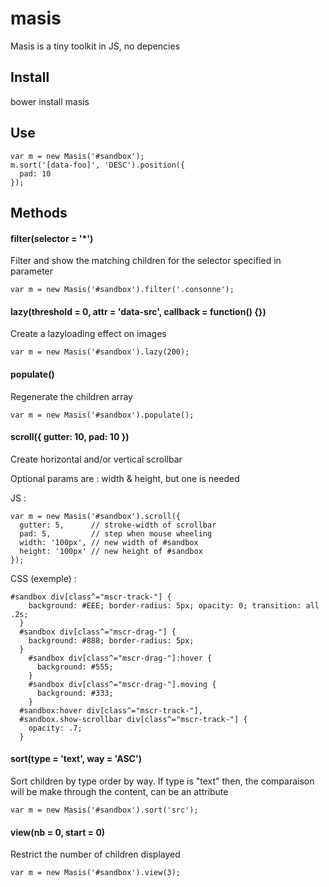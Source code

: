 masis
=====

Masis is a tiny toolkit in JS, no depencies

Install
-------
bower install masis

Use
---
```
var m = new Masis('#sandbox');
m.sort('[data-foo]', 'DESC').position({
  pad: 10
});
```

Methods
-------

#### filter(selector = '*')
Filter and show the matching children for the selector specified in parameter

```
var m = new Masis('#sandbox').filter('.consonne');
```

#### lazy(threshold = 0, attr = 'data-src', callback = function() {})
Create a lazyloading effect on images
```
var m = new Masis('#sandbox').lazy(200);
```

#### populate()
Regenerate the children array
```
var m = new Masis('#sandbox').populate();
```

#### scroll({ gutter: 10, pad: 10 })
Create horizontal and/or vertical scrollbar

Optional params are : width & height, but one is needed

JS :
```
var m = new Masis('#sandbox').scroll({
  gutter: 5,      // stroke-width of scrollbar
  pad: 5,         // step when mouse wheeling
  width: '100px', // new width of #sandbox
  height: '100px' // new height of #sandbox
});
```

CSS (exemple) :
```
#sandbox div[class^="mscr-track-"] {
    background: #EEE; border-radius: 5px; opacity: 0; transition: all .2s;
  }
  #sandbox div[class^="mscr-drag-"] {
    background: #888; border-radius: 5px;
  }
    #sandbox div[class^="mscr-drag-"]:hover {
      background: #555;
    }
    #sandbox div[class^="mscr-drag-"].moving {
      background: #333;
    }
  #sandbox:hover div[class^="mscr-track-"],
  #sandbox.show-scrollbar div[class^="mscr-track-"] {
    opacity: .7;
  }
```

#### sort(type = 'text', way = 'ASC')
Sort children by type order by way. If type is "text" then, the comparaison will be make through the content, can be an attribute
```
var m = new Masis('#sandbox').sort('src');
```

#### view(nb = 0, start = 0)
Restrict the number of children displayed
```
var m = new Masis('#sandbox').view(3);
```
